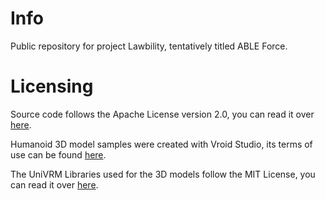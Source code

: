 # Info
Public repository for project Lawbility, tentatively titled ABLE Force.
# Licensing
Source code follows the Apache License version 2.0, you can read it over [here](https://opensource.org/license/apache-2-0/).

Humanoid 3D model samples were created with Vroid Studio, its terms of use can be found [here](https://policies.pixiv.net/en.html#vroidstudio).

The UniVRM Libraries used for the 3D models follow the MIT License, you can read it over [here](https://github.com/vrm-c/UniVRM/blob/master/LICENSE.txt).
